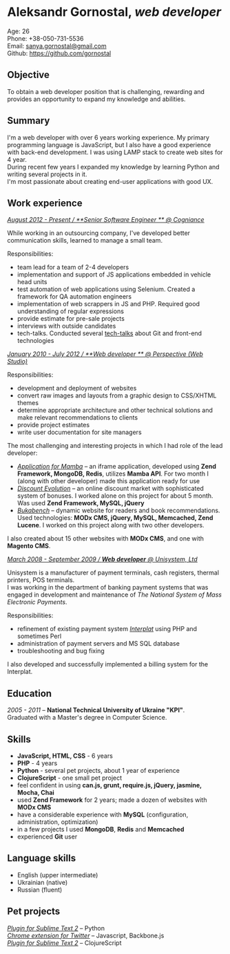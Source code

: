 # Aleksandr Gornostal, _web developer_

Age: 26  
Phone: +38-050-731-5536  
Email: <sanya.gornostal@gmail.com>  
Github: <https://github.com/gornostal>

## Objective

To obtain a web developer position that is challenging, rewarding and provides an opportunity to expand my knowledge and abilities.

## Summary

I'm a web developer with over 6 years working experience. My primary programming language is JavaScript, but I also have a good experience with back-end development. I was using LAMP stack to create web sites for 4 year.  
During recent few years I expanded my knowledge by learning Python and writing several projects in it.  
I'm most passionate about creating end-user applications with good UX.  

## Work experience

<u>_August 2012 - Present / **Senior Software Engineer ** @ [Cogniance](http://cogniance.com)_</u>  

While working in an outsourcing company, I've developed better communication skills, learned to manage a small team.

Responsibilities:

* team lead for a team of 2-4 developers
* implementation and support of JS applications embedded in vehicle head units
* test automation of web applications using Selenium. Created a framework for QA automation engineers
* implementation of web scrappers in JS and PHP. Required good understanding of regular expressions
* provide estimate for pre-sale projects
* interviews with outside candidates
* tech-talks. Conducted several [tech-talks](http://gornostal.github.io/talks/) about Git and front-end technologies

<u>_January 2010 - July 2012 / **Web developer ** @ [Perspective (Web Studio)](http://perspective.net.ua)_</u>  

Responsibilities:

* development and deployment of websites
* convert raw images and layouts from a graphic design to CSS/XHTML themes
* determine appropriate architecture and other technical solutions and make relevant recommendations to clients
* provide project estimates
* write user documentation for site managers

The most challenging and interesting projects in which I had role of the lead developer:

* _[Application for Mamba](http://mamba.ru/app_platform/?action=view&app_id=288)_ – an iframe application, developed using
    **Zend Framework, MongoDB, Redis**, utilizes **Mamba API**.
    For two month I (along with other developer) made this application ready for use
* _[Discount Evolution](http://dievo.pro/)_ – an online discount market with sophisticated system of bonuses. 
    I worked alone on this project for about 5 month. Was used **Zend Framework, MySQL, jQuery**
* _[Bukabench](http://bukabench.com)_ – dynamic website for readers and book recommendations.
    Used technologies: **MODx CMS, jQuery, MySQL, Memcached, Zend Lucene**. I worked on this project along with two other developers.

I also created about 15 other websites with **MODx CMS**, and one with **Magento CMS**.

<u>_March 2008 - September 2009 / **Web developer** @ [Unisystem, Ltd](http://unisystem.ua/en.html)_</u>

Unisystem is a manufacturer of payment terminals, cash registers, thermal printers, POS terminals.  
I was working in the department of banking payment systems that was engaged in development and maintenance of _The National System of Mass Electronic Payments_.  

Responsibilities:

* refinement of existing payment system _[Interplat](http://interplat.ua/)_ using PHP and sometimes Perl
* administration of payment servers and MS SQL database
* troubleshooting and bug fixing

I also developed and successfully implemented a billing system for the Interplat.


## Education

_2005 - 2011_ – **National Technical University of Ukraine "KPI"**.  
Graduated with a Master's degree in Computer Science.

## Skills

* **JavaScript, HTML, CSS** - 6 years
* **PHP** - 4 years
* **Python** - several pet projects, about 1 year of experience
* **ClojureScript** - one small pet project
* feel confident in using **can.js, grunt, require.js, jQuery, jasmine, Mocha, Chai**
* used **Zend Framework** for 2 years; made a dozen of websites with **MODx CMS**
* have a considerable experience with **MySQL** (configuration, administration, optimization)
* in a few projects I used **MongoDB**, **Redis** and **Memcached**
* experienced **Git** user

## Language skills

* English (upper intermediate)
* Ukrainian (native)
* Russian (fluent)

## Pet projects

_[Plugin for Sublime Text 2](https://github.com/gornostal/Modific)_ – Python  
_[Chrome extension for Twitter](https://github.com/gornostal/twittext)_ – Javascript, Backbone.js  
_[Plugin for Sublime Text 2](https://github.com/gornostal/Modific-LightTable)_ – ClojureScript  
